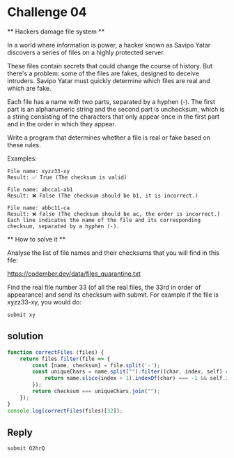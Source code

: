 # Challenge 04

** Hackers damage file system **

In a world where information is power, a hacker known as Savipo Yatar discovers a series of files on a highly protected server.

These files contain secrets that could change the course of history. But there's a problem: some of the files are fakes, designed to deceive intruders. Savipo Yatar must quickly determine which files are real and which are fake.

Each file has a name with two parts, separated by a hyphen (-). The first part is an alphanumeric string and the second part is unchecksum, which is a string consisting of the characters that only appear once in the first part and in the order in which they appear.

Write a program that determines whether a file is real or fake based on these rules.

Examples:
```bs
File name: xyzz33-xy
Result: ✅ True (The checksum is valid)

File name: abcca1-ab1
Result: ❌ False (The checksum should be b1, it is incorrect.)

File name: abbc11-ca
Result: ❌ False (The checksum should be ac, the order is incorrect.)
Each line indicates the name of the file and its corresponding checksum, separated by a hyphen (-).
```

** How to solve it **

Analyse the list of file names and their checksums that you will find in this file:

https://codember.dev/data/files_quarantine.txt

Find the real file number 33 (of all the real files, the 33rd in order of appearance) and send its checksum with submit. For example if the file is xyzz33-xy, you would do:

``submit xy``

## solution

```js
function correctFiles (files) {
	return files.filter(file => {
		const [name, checksum] = file.split('-');
		const uniqueChars = name.split("").filter((char, index, self) => {
			return name.slice(index + 1).indexOf(char) === -1 && self.indexOf(char) === index;
		});
		return checksum === uniqueChars.join("");
	});
}
console.log(correctFiles(files)[32]);
```

## Reply

```bash
submit O2hrQ
```
